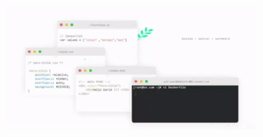 ![Hey there, I'm SK. I'm a software developer, a maker and infosec enthusiast. Check out my work](https://github.com/santhanakrishnanbtech/santhanakrishnanbtech/blob/main/bio.gif)

<!--
### Hi there 👋
**santhanakrishnanbtech/santhanakrishnanbtech** is a ✨ _special_ ✨ repository because its `README.md` (this file) appears on your GitHub profile.

Here are some ideas to get you started:

- 🔭 I’m currently working on ...
- 🌱 I’m currently learning ...
- 👯 I’m looking to collaborate on ...
- 🤔 I’m looking for help with ...
- 💬 Ask me about ...
- 📫 How to reach me: ...
- 😄 Pronouns: ...
- ⚡ Fun fact: ...
-->
